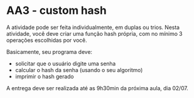 # AA3 - custom hash

A atividade pode ser feita individualmente, em duplas ou trios. Nesta atividade, você deve criar uma função hash própria, com no mínimo 3 operações escolhidas por você.

Basicamente, seu programa deve:

 - solicitar que o usuário digite uma senha
 - calcular o hash da senha (usando o seu algoritmo)
 - imprimir o hash gerado

A entrega deve ser realizada até as 9h30min da próxima aula, dia 02/07.